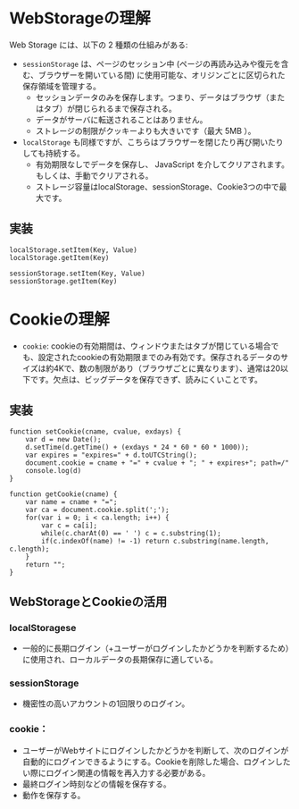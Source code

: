 # WebStorageの理解

Web Storage には、以下の 2 種類の仕組みがある:

* `sessionStorage` は、ページのセッション中 (ページの再読み込みや復元を含む、ブラウザーを開いている間) に使用可能な、オリジンごとに区切られた保存領域を管理する。
    * セッションデータのみを保存します。つまり、データはブラウザ（またはタブ）が閉じられるまで保存される。
    * データがサーバに転送されることはありません。
    * ストレージの制限がクッキーよりも大きいです（最大 5MB ）。
* `localStorage` も同様ですが、こちらはブラウザーを閉じたり再び開いたりしても持続する。
    * 有効期限なしでデータを保存し、 JavaScript を介してクリアされます。もしくは、手動でクリアされる。
    * ストレージ容量はlocalStorage、sessionStorage、Cookie3つの中で最大です。

## 実装
```
localStorage.setItem(Key, Value)
localStorage.getItem(Key)

sessionStorage.setItem(Key, Value)
sessionStorage.getItem(Key)

```

# Cookieの理解

* `cookie`: cookieの有効期間は、ウィンドウまたはタブが閉じている場合でも、設定されたcookieの有効期限までのみ有効です。保存されるデータのサイズは約4Kで、数の制限があり（ブラウザごとに異なります）、通常は20以下です。欠点は、ビッグデータを保存できず、読みにくいことです。

## 実装
```
function setCookie(cname, cvalue, exdays) {
    var d = new Date();
    d.setTime(d.getTime() + (exdays * 24 * 60 * 60 * 1000));
    var expires = "expires=" + d.toUTCString();
    document.cookie = cname + "=" + cvalue + "; " + expires+"; path=/"
    console.log(d)
}

function getCookie(cname) {
    var name = cname + "=";
    var ca = document.cookie.split(';');
    for(var i = 0; i < ca.length; i++) {
        var c = ca[i];
        while(c.charAt(0) == ' ') c = c.substring(1);
        if(c.indexOf(name) != -1) return c.substring(name.length, c.length);
    }
    return "";
}
```


## WebStorageとCookieの活用
### localStoragese
* 一般的に長期ログイン（+ユーザーがログインしたかどうかを判断するため）に使用され、ローカルデータの長期保存に適している。
### sessionStorage
* 機密性の高いアカウントの1回限りのログイン。
### cookie：
* ユーザーがWebサイトにログインしたかどうかを判断して、次のログインが自動的にログインできるようにする。Cookieを削除した場合、ログインしたい際にログイン関連の情報を再入力する必要がある。
* 最終ログイン時刻などの情報を保存する。
* 動作を保存する。


